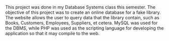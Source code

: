 This project was done in my Database Systems class this semester. The objective of this project was to create an online database for a fake library. The website allows the user to query data that the library contain, such as Books, Customers, Employees, Suppliers, et cetera. MySQL was used for the DBMS, while PHP was used as the scripting language for developing the application so that it may compile to the web.

